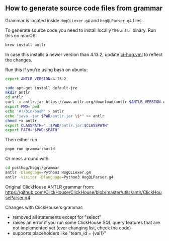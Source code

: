 ## How to generate source code files from grammar

Grammar is located inside `HogQLLexer.g4` and `HogQLParser.g4` files.

To generate source code you need to install locally the `antlr` binary. Run this on macOS:

```bash
brew install antlr
```

In case this installs a newer version than 4.13.2, update [ci-hog.yml](https://github.com/PostHog/posthog/blob/master/.github/workflows/ci-hog.yml) to reflect the changes. 

Run this if you're using bash on ubuntu:

```bash
export ANTLR_VERSION=4.13.2

sudo apt-get install default-jre
mkdir antlr
cd antlr
curl -o antlr.jar https://www.antlr.org/download/antlr-$ANTLR_VERSION-complete.jar
export PWD=`pwd`
echo '#!/bin/bash' > antlr
echo "java -jar $PWD/antlr.jar \$*" >> antlr
chmod +x antlr
export CLASSPATH=".:$PWD/antlr.jar:$CLASSPATH"
export PATH="$PWD:$PATH"
```

Then either run

```bash
pnpm run grammar:build
```

Or mess around with:

```bash
cd posthog/hogql/grammar
antlr -Dlanguage=Python3 HogQLLexer.g4
antlr -visitor -Dlanguage=Python3 HogQLParser.g4
```

Original ClickHouse ANTLR grammar from: https://github.com/ClickHouse/ClickHouse/blob/master/utils/antlr/ClickHouseParser.g4

Changes with ClickHouse's grammar:
- removed all statements except for "select"
- raises an error if you run some ClickHouse SQL query features that are not implemented yet (ever changing list, check the code)
- supports placeholders like "team_id = {val1}"
